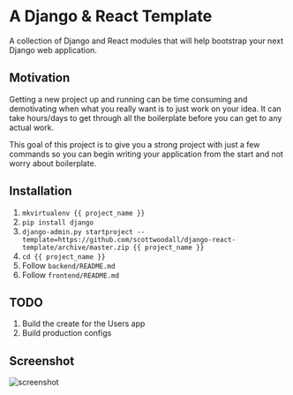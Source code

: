 # A Django & React Template
A collection of Django and React modules that will help bootstrap your next Django web
application.

## Motivation
Getting a new project up and running can be time consuming and demotivating when
what you really want is to just work on your idea. It can take hours/days to get
through all the boilerplate before you can get to any actual work.

This goal of this project is to give you a strong project with just a few
commands so you can begin writing your application from the start and not worry about
boilerplate.

## Installation
1. `mkvirtualenv {{ project_name }}`
1. `pip install django`
1. `django-admin.py startproject --template=https://github.com/scottwoodall/django-react-template/archive/master.zip {{ project_name }}`
1. `cd {{ project_name }}`
1. Follow `backend/README.md`
1. Follow `frontend/README.md`

## TODO
1. Build the create for the Users app
1. Build production configs

## Screenshot
![screenshot](https://github.com/scottwoodall/django-react-template/blob/master/screenshot.png)
